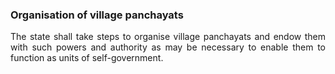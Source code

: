### Organisation of village panchayats
<div style="text-align: justify">

The state shall take steps to organise village panchayats and endow them with such powers and authority as may be necessary to enable them to function as units of self-government.

</div>
